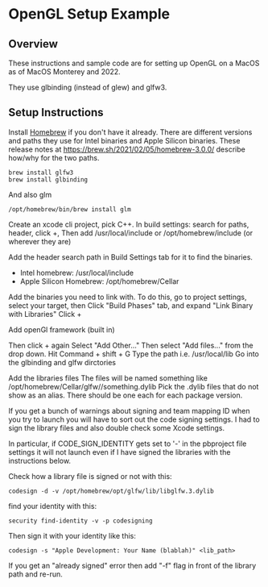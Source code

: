 #  OpenGL Setup Example

## Overview

These instructions and sample code are for setting up OpenGL on a MacOS as of MacOS Monterey and 2022.

They use glbinding (instead of glew) and glfw3.

## Setup Instructions

Install [Homebrew](https://brew.sh/) if you don't have it already.
There are different versions and paths they use for Intel binaries and Apple Silicon binaries.
These release notes at https://brew.sh/2021/02/05/homebrew-3.0.0/ describe how/why for the two paths.

    brew install glfw3
    brew install glbinding

And also glm 


    /opt/homebrew/bin/brew install glm


Create an xcode cli project, pick C++.
In build settings: search for paths, header, click +, 
Then add /usr/local/include or /opt/homebrew/include (or wherever they are)

Add the header search path in Build Settings tab for it to find the binaries.

- Intel homebrew: /usr/local/include
- Apple Silicon Homebrew: /opt/homebrew/Cellar

Add the binaries you need to link with.
To do this, go to project settings, select your target, then
Click "Build  Phases" tab, and expand "Link Binary with Libraries"
Click +

Add openGl framework (built in)

Then click + again
Select "Add Other..." 
Then select "Add files..." from the drop down.
Hit Command + shift + G
Type the path i.e. /usr/local/lib
Go into the glbinding and glfw dirctories

Add the libraries files
The files will be named something like /opt/homebrew/Cellar/glfw/<version>/something.dylib
Pick the .dylib files that do not show as an alias. There should be one each for each package version.

If you get a bunch of warnings about signing and team mapping ID when you try to launch
you will have to sort out the code signing settings.
I had to sign the library files and also double check some Xcode settings.

In particular, if CODE_SIGN_IDENTITY gets set to '-' in the pbproject file settings it 
will not launch even if I have signed the libraries with the instructions below.

Check how a library file is signed or not with this:

    codesign -d -v /opt/homebrew/opt/glfw/lib/libglfw.3.dylib

find your identity with this:

    security find-identity -v -p codesigning

Then sign it with your identity like this:

    codesign -s "Apple Development: Your Name (blablah)" <lib_path>

If you get an "already signed" error then add "-f" flag in front of the library path and re-run.


